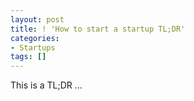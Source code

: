 ```yaml
---
layout: post
title: ! 'How to start a startup TL;DR'
categories:
- Startups
tags: []
---
```

This is a TL;DR ...

